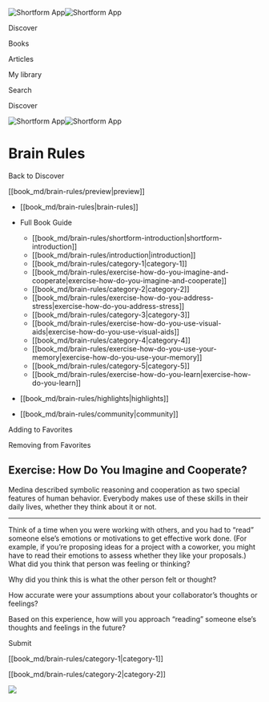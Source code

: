 ![Shortform App](/img/logo.36a2399e.svg)![Shortform App](/img/logo-dark.70c1b072.svg)

Discover

Books

Articles

My library

Search

Discover

![Shortform App](/img/logo.36a2399e.svg)![Shortform App](/img/logo-dark.70c1b072.svg)

# Brain Rules

Back to Discover

[[book_md/brain-rules/preview|preview]]

  * [[book_md/brain-rules|brain-rules]]
  * Full Book Guide

    * [[book_md/brain-rules/shortform-introduction|shortform-introduction]]
    * [[book_md/brain-rules/introduction|introduction]]
    * [[book_md/brain-rules/category-1|category-1]]
    * [[book_md/brain-rules/exercise-how-do-you-imagine-and-cooperate|exercise-how-do-you-imagine-and-cooperate]]
    * [[book_md/brain-rules/category-2|category-2]]
    * [[book_md/brain-rules/exercise-how-do-you-address-stress|exercise-how-do-you-address-stress]]
    * [[book_md/brain-rules/category-3|category-3]]
    * [[book_md/brain-rules/exercise-how-do-you-use-visual-aids|exercise-how-do-you-use-visual-aids]]
    * [[book_md/brain-rules/category-4|category-4]]
    * [[book_md/brain-rules/exercise-how-do-you-use-your-memory|exercise-how-do-you-use-your-memory]]
    * [[book_md/brain-rules/category-5|category-5]]
    * [[book_md/brain-rules/exercise-how-do-you-learn|exercise-how-do-you-learn]]
  * [[book_md/brain-rules/highlights|highlights]]
  * [[book_md/brain-rules/community|community]]



Adding to Favorites 

Removing from Favorites 

## Exercise: How Do You Imagine and Cooperate?

Medina described symbolic reasoning and cooperation as two special features of human behavior. Everybody makes use of these skills in their daily lives, whether they think about it or not.

* * *

Think of a time when you were working with others, and you had to “read” someone else’s emotions or motivations to get effective work done. (For example, if you’re proposing ideas for a project with a coworker, you might have to read their emotions to assess whether they like your proposals.) What did you think that person was feeling or thinking?

Why did you think this is what the other person felt or thought?

How accurate were your assumptions about your collaborator’s thoughts or feelings?

Based on this experience, how will you approach “reading” someone else’s thoughts and feelings in the future?

Submit 

[[book_md/brain-rules/category-1|category-1]]

[[book_md/brain-rules/category-2|category-2]]

![](https://bat.bing.com/action/0?ti=56018282&Ver=2&mid=a568e612-4b4a-4e8e-9c76-25118e872da3&sid=49fff5b0636c11eeb9c611038afc8668&vid=4a005010636c11ee80c703d4c4a7acd5&vids=0&msclkid=N&pi=0&lg=en-US&sw=800&sh=600&sc=24&nwd=1&tl=Shortform%20%7C%20Brain%20Rules&p=https%3A%2F%2Fwww.shortform.com%2Fapp%2Fbook%2Fbrain-rules%2Fexercise-how-do-you-imagine-and-cooperate&r=&lt=837&evt=pageLoad&sv=1&rn=576821)
